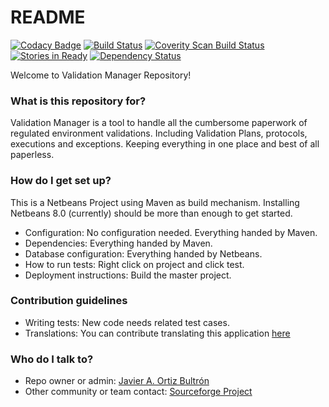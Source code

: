 # README #

[![Codacy Badge](https://api.codacy.com/project/badge/Grade/390b17b2843d4f29afde2f0194252b99)](https://www.codacy.com/app/javydreamercsw/validation-manager?utm_source=github.com&utm_medium=referral&utm_content=javydreamercsw/validation-manager&utm_campaign=badger)
[![Build Status](https://travis-ci.org/javydreamercsw/validation-manager.svg?branch=master)](https://travis-ci.org/javydreamercsw/validation-manager)
<a href="https://scan.coverity.com/projects/javydreamercsw-validation-manager">
  <img alt="Coverity Scan Build Status"
       src="https://scan.coverity.com/projects/12634/badge.svg"/>
</a>
[![Stories in Ready](https://badge.waffle.io/javydreamercsw/validation-manager.png?label=ready&title=Ready)](http://waffle.io/javydreamercsw/validation-manager)
[![Dependency Status](https://www.versioneye.com/user/projects/596d2b19368b0800116ee85a/badge.svg?style=flat-square)](https://www.versioneye.com/user/projects/596d2b19368b0800116ee85a)


Welcome to Validation Manager Repository!

### What is this repository for? ###

Validation Manager is a tool to handle all the cumbersome paperwork of regulated environment validations. Including Validation Plans, protocols, executions and exceptions. Keeping everything in one place and best of all paperless.

### How do I get set up? ###

This is a Netbeans Project using Maven as build mechanism. Installing Netbeans 8.0 (currently) should be more than enough to get started.

* Configuration: No configuration needed. Everything handed by Maven.
* Dependencies: Everything handed by Maven.
* Database configuration: Everything handed by Netbeans.
* How to run tests: Right click on project and click test.
* Deployment instructions: Build the master project.

### Contribution guidelines ###

* Writing tests: New code needs related test cases.
* Translations: You can contribute translating this application [here](https://poeditor.com/join/project/SNB1elXqmH)

### Who do I talk to? ###

* Repo owner or admin: [Javier A. Ortiz Bultrón](https://bitbucket.org/javydreamercsw)
* Other community or team contact: [Sourceforge Project](https://sourceforge.net/projects/validationmgr/)
